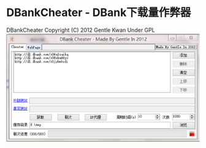 # DBankCheater - DBank下载量作弊器
DBankCheater  Copyright (C) 2012  Gentle Kwan  Under GPL
![](https://raw.githubusercontent.com/ghostgzt/DBankCheater/master/s1.PNG)
